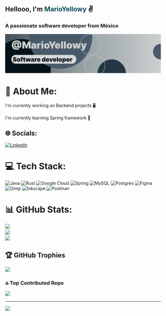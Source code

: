 ## Hellooo, I'm <span style="color: #0a4e5a;">MarioYellowy</span> ✌️
### A passionate software developer from México
![Banner](/Banner.png)
# 💫 About Me:
I'm currently working on Backend projects 🖥️<br><br>I'm currently learning Spring framework 🌿


## 🌐 Socials:
[![LinkedIn](https://img.shields.io/badge/LinkedIn-%230077B5.svg?logo=linkedin&logoColor=white)](https://linkedin.com/in/mario-enrique-echevarria-santillán-23b28821b/) 

# 💻 Tech Stack:
![Java](https://img.shields.io/badge/java-%23ED8B00.svg?style=for-the-badge&logo=openjdk&logoColor=white) ![Rust](https://img.shields.io/badge/rust-%23000000.svg?style=for-the-badge&logo=rust&logoColor=white) ![Google Cloud](https://img.shields.io/badge/GoogleCloud-%234285F4.svg?style=for-the-badge&logo=google-cloud&logoColor=white) ![Spring](https://img.shields.io/badge/spring-%236DB33F.svg?style=for-the-badge&logo=spring&logoColor=white) ![MySQL](https://img.shields.io/badge/mysql-4479A1.svg?style=for-the-badge&logo=mysql&logoColor=white) ![Postgres](https://img.shields.io/badge/postgres-%23316192.svg?style=for-the-badge&logo=postgresql&logoColor=white) ![Figma](https://img.shields.io/badge/figma-%23F24E1E.svg?style=for-the-badge&logo=figma&logoColor=white) ![Gimp](https://img.shields.io/badge/Gimp-657D8B?style=for-the-badge&logo=gimp&logoColor=FFFFFF) ![Inkscape](https://img.shields.io/badge/Inkscape-e0e0e0?style=for-the-badge&logo=inkscape&logoColor=080A13) ![Postman](https://img.shields.io/badge/Postman-FF6C37?style=for-the-badge&logo=postman&logoColor=white)
# 📊 GitHub Stats:
![](https://github-readme-stats.vercel.app/api?username=MarioYellowy&theme=dark&hide_border=false&include_all_commits=true&count_private=true)<br/>
![](https://github-readme-streak-stats.herokuapp.com/?user=MarioYellowy&theme=dark&hide_border=false)<br/>
![](https://github-readme-stats.vercel.app/api/top-langs/?username=MarioYellowy&theme=dark&hide_border=false&include_all_commits=true&count_private=true&layout=compact)

## 🏆 GitHub Trophies
![](https://github-profile-trophy.vercel.app/?username=MarioYellowy&theme=nord&no-frame=false&no-bg=false&margin-w=4)

### 🔝 Top Contributed Repo
![](https://github-contributor-stats.vercel.app/api?username=MarioYellowy&limit=5&theme=dark&combine_all_yearly_contributions=true)

---
[![](https://visitcount.itsvg.in/api?id=MarioYellowy&icon=5&color=3)](https://visitcount.itsvg.in)

<!-- Proudly created with GPRM ( https://gprm.itsvg.in ) -->
